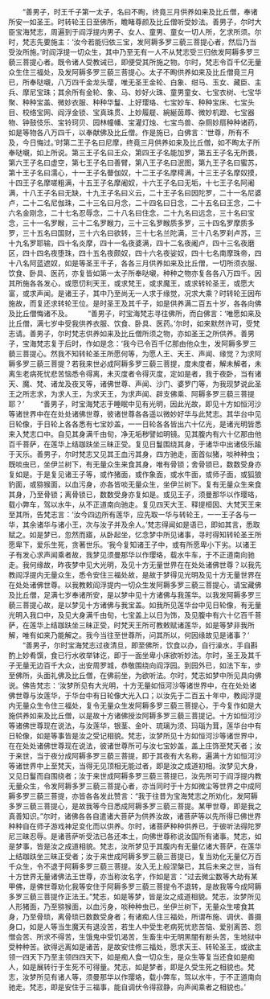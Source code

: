 <!-- { "loadSidebar": true } -->
　　“善男子，时王千子第一太子，名曰不眴，终竟三月供养如来及比丘僧，奉诸所安一如圣王。时转轮王日至佛所，瞻睹尊颜及比丘僧听受妙法。善男子，尔时大臣宝海梵志，周遍到于阎浮提内男子、女人、童男、童女一切人所，乞求所须。尔时，梵志先要施主：‘汝今若能归依三宝，发阿耨多罗三藐三菩提心者，然后乃当受汝所施。’时阎浮提一切众生，其中乃至无有一人不从梵志受三归依发阿耨多罗三藐三菩提心者。既令诸人受教诫已，即便受其所施之物。尔时，梵志令百千亿无量众生住三福处，及发阿耨多罗三藐三菩提心。太子不眴供养如来及比丘僧竟三月已，所奉哒嚫，八万四千金龙头璎，唯无圣王金轮、白象、绀马、玉女、藏臣、主兵、摩尼宝珠；其余所有金轮、象、马、妙好火珠、童男童女、七宝衣树、七宝华聚、种种宝盖、微妙衣服、种种华鬘、上好璎珞、七宝妙车、种种宝床、七宝头目、校络宝网、阎浮金锁、宝真珠贯、上妙履屣、綩綖茵蓐、微妙机蹬、七宝器物、钟鼓伎乐、宝铃珂贝、园林幢幡、宝灌灯烛、七宝鸟兽、杂厕妙扇种种诸药，如是等物各八万四千，以奉献佛及比丘僧。作是施已，白佛言：‘世尊，所有不及，今日悔过。’时第二王子名曰尼摩，终竟三月供养如来及比丘僧，如不眴太子所奉哒嚫，如上所说。第三王子名曰王众，第四王子名能加罗，第五王子名无所畏，第六王子名曰虚空，第七王子名曰善臂，第八王子名曰泯图，第九王子名曰蜜苏，第十王子名曰濡心，十一王子名瞢伽奴，十二王子名摩樗满，十三王子名摩奴摸，十四王子名摩嗟粗满，十五王子名摩阇奴，十六王子名曰无垢，十七王子名阿阇满，十八王子名曰无缺，十九王子名曰义云，二十王子名曰因陀罗，二十一名尼婆卢，二十二名尼伽珠，二十三名曰月念，二十四名曰日念，二十五名曰王念，二十六名金刚念，二十七名忍辱念，二十八名曰住念，二十九名曰远念，三十名曰宝念，三十一名罗睺，三十二名罗睺力，三十三名罗睺质多罗，三十四名罗摩质多罗，三十五名曰国财，三十六名曰欲转，三十七名兰陀满，三十八名罗刹卢苏，三十九名罗耶输，四十名炎摩，四十一名夜婆满，四十二名夜阇卢，四十三名夜磨区，四十四名夜堕珠，四十五名夜颇奴，四十六名夜娑奴，四十七名南摩珠帝，四十八名阿蓝遮奴，如是等圣王千子，各各三月供养如来及比丘僧，一切所须衣服、饮食、卧具、医药，亦复皆如第一太子所奉哒嚫，种种之物亦复各各八万四千。因其所施各各发心，或愿忉利天王，或求梵王，或求魔王，或求转轮圣王，或愿大富，或求声闻。是诸王子，其中乃至尚无一人求于缘觉，况求大乘？时转轮王因布施故，而复还求转轮王位。是时圣王及其千子，如是供养满二百五十岁，各各向佛及比丘僧悔诸不及。
　　“善男子，时宝海梵志寻往佛所，而白佛言：‘唯愿如来及比丘僧，满七岁中受我供养衣服、饮食、卧具、医药。’尔时，如来默然许可，受梵志请。善男子，尔时梵志供养如来及比丘僧所须之物，亦如圣王之所供养。善男子，宝海梵志复于后时，作如是念：‘我今已令百千亿那由他众生，发阿耨多罗三藐三菩提心。然我不知转轮圣王所愿何等，为愿人王、天王、声闻、缘觉？为求阿耨多罗三藐三菩提？若我来世必成阿耨多罗三藐三菩提，度未度者，解未解者，未离生老病死忧悲苦恼悉令得离，未灭度者令得灭度，定如是者，我于夜卧，当有诸天、魔、梵、诸龙及夜叉等，诸佛世尊、声闻、沙门、婆罗门等，为我现梦说此圣王之所志求，为求人王，为求天王，为求声闻、辟支佛乘、阿耨多罗三藐三菩提耶？’
　　“善男子，时宝海梵志于睡眠中见有光明，因此光故，即见十方如恒河沙等诸世界中在在处处诸佛世尊，彼诸世尊各各遥以微妙好华与此梵志。其华台中见日轮像，于日轮上各各悉有七宝妙盖，一一日轮各各皆出六十亿光，是诸光明皆悉来入梵志口中。自见其身满千由旬，净无垢秽譬如明镜。见其腹内有六十亿那由他百千菩萨，在莲华上结跏趺坐三昧正受。复见日鬘围绕其身，于诸华中出诸伎乐踰于天乐。善男子，尔时梵志又见其王血污其身，四方驰走，面首似猪，啖种种虫；既啖虫已，坐伊兰树下，有无量众生来食其身，唯有骨锁；舍骨锁已，数数受身亦复如是。于是复见诸王子等，或作猪面，或作象面，或水牛面，或师子面，或狐狼豹面，或猕猴面，以血污身，亦各皆啖无量众生，坐伊兰树下。复有无量众生来食其身，乃至骨锁；离骨锁已，数数受身亦复如是。或见王子，须曼那华以作璎珞，载小弊车，驾以水牛，从不正道南向驰走。复见四天大王、释提桓因、大梵天王来至其所，告梵志言：‘汝今四边所有莲华，应先取一华与转轮王，一一王子各与一华，其余诸华与诸小王，次与汝子并及余人。’梵志得闻如是语已，即如其言，悉取赋之。如是梦已，忽然而寤，从卧起坐，忆念梦中所见诸事，寻时得知转轮圣王所愿卑下，爱乐生死，贪著世乐。‘我今复知诸王子中，或有所愿卑小下劣。以诸王子有发心求声闻乘者故，我梦见须曼那华以作璎珞，载水牛车，于不正道南向驰走。我何缘故，昨夜梦中见大光明，及见十方无量世界在在处处诸佛世尊？以我先教阎浮提内无量众生，悉令安住三福处故，是故于梦得见光明及见十方无量世界在在处处诸佛世尊。以我教敕阎浮提内一切众生发阿耨多罗三藐三菩提心，请宝藏佛及比丘僧，足满七岁奉诸所安，是以梦中见十方诸佛与我莲华。以我发阿耨多罗三藐三菩提心故，是以梦见十方诸佛与我宝盖。如我所见莲华台中见日轮像，有无量光明入我口中，及见大身满千由旬，七宝盖上以日为饰，及见腹中有六十亿百千菩萨，在莲华上结跏趺坐三昧正受，时梵天王所可教敕赋诸莲华，如是等梦非我所解，唯有如来乃能解之。我今当往至世尊所，问其所以，何因缘故见是诸事？’
　　“善男子，尔时宝海梵志过夜清旦，即至佛所，饮食以办，自行澡水，手自斟酌上妙肴馔，食已行水收举钵讫，即于一面坐卑小床欲听妙法。尔时，圣王及其千子无量无边百千大众，出安周罗城，恭敬围绕向阎浮园。到园外已，如法下车，步至佛所，头面礼佛及比丘僧，在佛前坐，为欲听法。尔时，梵志如梦中所见具向佛说。佛告梵志：‘汝梦所见有大光明，十方无量如恒河沙等诸世界中，在在处处诸佛世尊与汝莲华，于华台中有日轮像大光入口；以汝先于二百五十年中，教阎浮提内无量众生令住三福处，复令无量众生发阿耨多罗三藐三菩提心，于今复作如是大施供养如来及比丘僧，以是故十方诸佛授汝阿耨多罗三藐三菩提记。十方如恒河沙等诸佛世尊现在说法，与汝莲华，银茎、金叶、琉璃为须、玛瑙为茸，莲华台中有日轮像，如是等事皆是汝之受记相貌。梵志，汝梦所见十方如恒河沙等诸世界中，在在处处诸佛世尊现在说法，彼诸世尊所可与汝七宝妙盖，盖上庄饰至梵天者；汝于来世，当于夜分成阿耨多罗三藐三菩提，即于其夜有大名称，遍满十方如恒河沙等诸世界中上至梵天，当得无见顶相无能过者，即是汝之成道初相。汝梦见大身，又见日鬘而自围绕者；汝于来世成阿耨多罗三藐三菩提已，汝先所可于阎浮提内教无量众生，令发阿耨多罗三藐三菩提心者，亦当同时于十方如微尘等世界之中成阿耨多罗三藐三菩提，亦皆各各发此赞言：“我于往昔为宝海梵志之所劝化，发阿耨多罗三藐三菩提心，是故我等今日悉成阿耨多罗三藐三菩提。某甲世尊，即是我之真善知识。”尔时，诸佛各各自遣诸大菩萨为供养汝故，诸菩萨等以先所得已佛世界种种自在师子游戏神足变化而以供养。尔时，诸菩萨种种供养已，于彼听法得陀罗尼三昧忍辱。是诸菩萨听受法已各还本土，向佛世尊称说汝国所有诸事。梵志，如是梦事，皆是汝之成道相貌。梵志，汝所梦见于其腹内有无量亿诸大菩萨，在莲华上结跏趺坐三昧正受者；汝于来世成阿耨多罗三藐三菩提已，复当劝化无量亿万百千众生，令不退于阿耨多罗三藐三菩提。汝入无上般涅槃已，其后未来之世，当有十方世界无量诸佛法王世尊，亦当称汝名字，作如是言：“过去微尘数等大劫有某甲佛，是佛世尊劝化我等安住于阿耨多罗三藐三菩提令不退转，是故我等今成阿耨多罗三藐三菩提作正法王。”梵志，如是等梦，皆是汝之成道相貌。梵志，汝梦所见人形猪面，乃至猕猴面，以血污身，啖种种虫已，坐伊兰树下，无量众生唼食其身，乃至骨琐，离骨琐已数数受身者；有诸痴人住三福处，所谓布施、调伏、善摄身口，如是人等当生魔天有退没苦，若生人中受生老病死忧悲苦恼、爱别离苦、怨憎会苦、所求不得苦，生饿鬼中受饥渴苦，生畜生中无明黑闇有断头苦，生地狱中受种种苦。欲得远离如是诸苦，是故安住修三福处，愿求天王、转轮圣王，或欲主领一四天下乃至主领四四天下，如是痴人食一切众生，是众生等复当还食如是痴人，如是展转行于生死不可得量。梵志，如是梦者，即是久受生死之相貌也。梵志，汝梦所见有诸人等，须曼那华以作璎珞，载小弊车，驾以水牛，于不正道南向驰走。梵志，即是安住于三福事，能自调伏令得寂静，向声闻乘者之相貌也。’
